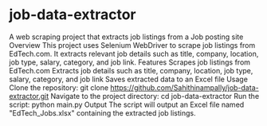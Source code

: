 # job-data-extractor
A web scraping project that extracts job listings from a Job posting site
Overview
This project uses Selenium WebDriver to scrape job listings from EdTech.com. It extracts relevant job details such as title, company, location, job type, salary, category, and job link.
Features
Scrapes job listings from EdTech.com
Extracts job details such as title, company, location, job type, salary, category, and job link
Saves extracted data to an Excel file
Usage
Clone the repository: git clone https://github.com/Sahithinampally/job-data-extractor.git
Navigate to the project directory: cd job-data-extractor
Run the script: python main.py
Output
The script will output an Excel file named "EdTech_Jobs.xlsx" containing the extracted job listings.
